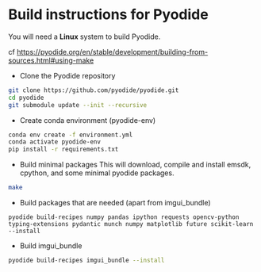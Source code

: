# Build instructions for Pyodide

You will need a **Linux** system to build Pyodide.

cf https://pyodide.org/en/stable/development/building-from-sources.html#using-make


* Clone the Pyodide repository
```bash
git clone https://github.com/pyodide/pyodide.git
cd pyodide
git submodule update --init --recursive
```

* Create conda environment (pyodide-env)
```bash
conda env create -f environment.yml
conda activate pyodide-env
pip install -r requirements.txt
```

* Build minimal packages
This will download, compile and install emsdk, cpython, and some minimal pyodide packages.
```bash
make
```

* Build packages that are needed (apart from imgui_bundle)
```
pyodide build-recipes numpy pandas ipython requests opencv-python typing-extensions pydantic munch numpy matplotlib future scikit-learn --install
```

* Build imgui_bundle
```bash
pyodide build-recipes imgui_bundle --install
```
